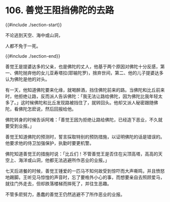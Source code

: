 # 106. 善觉王阻挡佛陀的去路
{{#include ./section-start}}

不论逃到天空、海中或山洞，

人都不免于一死。

{{#include ./section-end}}

善觉王是提婆达多的父亲，也是佛陀的丈人，他基于两个原因对佛陀十分反感，第一、佛陀抛弃他的女儿亚寿塔拉(耶输陀罗)，捨弃世间，第二、他的儿子提婆达多认为佛陀是他的对头。

有一天，他知道佛陀要来化缘，就喝醉酒，挡住佛陀前来的路。当佛陀和比丘前来时，他拒绝让路，反而派人告诉佛陀：「我无法让路给佛陀，因为佛陀比我年轻太多了。」这时候佛陀和比丘发现路被挡住了，就转回头。他却又派人秘密跟随佛陀，看佛陀怎麽说，然后回报给他。

佛陀转身的时候告诉阿难：「善觉王因为拒绝让路给佛陀，已经造下恶业，不久就要受到业报。」

善觉王知道佛陀的预测时，誓言採取特别的预防措施，以证明佛陀的话是错误的。他要求他的侍卫加强保护，执勤时要更机警。

佛陀知道善觉王的措施时说：「比丘们！不管善觉王是否住在尖顶高塔，高高的天空上、海洋或山洞，他都无法逃避所作恶业的业报。」

七天后进餐的时候，善觉王锺爱的一匹马不知何故受到惊吓而大声嘶鸣，并且愤怒地踢脚。王听见马惊惶的声音时，忘了要格外小心的事，而想要亲自去照顾爱马，就往门外走去，但却跌落楼梯而摔死了，并往生恶趣。

不管多麽努力，愚蠢的善觉王仍然逃避不了所作恶业的业报。

